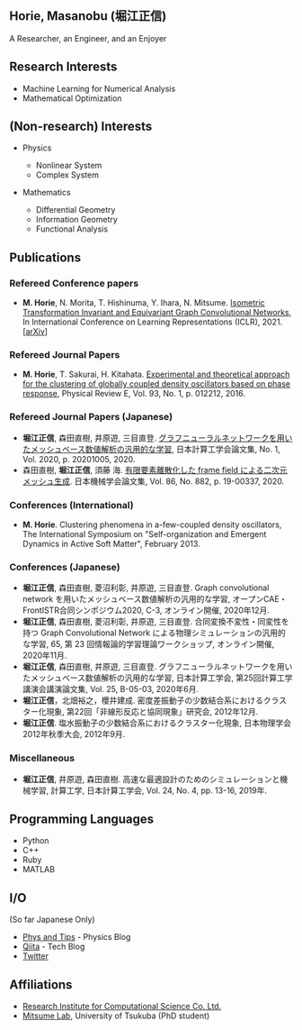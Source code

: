 ## Horie, Masanobu (堀江正信)
A Researcher, an Engineer, and an Enjoyer

## Research Interests
- Machine Learning for Numerical Analysis
- Mathematical Optimization

## (Non-research) Interests
- Physics
  - Nonlinear System
  - Complex System

- Mathematics
  - Differential Geometry
  - Information Geometry
  - Functional Analysis

## Publications

### Refereed Conference papers
* __M. Horie__, N. Morita, T. Hishinuma, Y. Ihara, N. Mitsume. [Isometric Transformation Invariant and Equivariant Graph Convolutional Networks](https://openreview.net/forum?id=FX0vR39SJ5q), In International Conference on Learning Representations (ICLR), 2021. [[arXiv](https://arxiv.org/abs/2005.06316)]

### Refereed Journal Papers
* __M. Horie__, T. Sakurai, H. Kitahata. [Experimental and theoretical approach for the clustering of globally coupled density oscillators based on phase response](https://journals.aps.org/pre/abstract/10.1103/PhysRevE.93.012212), Physical Review E, Vol. 93, No. 1, p. 012212, 2016.

### Refereed Journal Papers (Japanese)
* __堀江正信__, 森田直樹, 井原遊, 三目直登. [グラフニューラルネットワークを用いたメッシュベース数値解析の汎用的な学習](https://doi.org/10.11421/jsces.2020.20201005), 日本計算工学会論文集, No. 1, Vol. 2020, p. 20201005, 2020.
* 森田直樹, __堀江正信__, 須藤 海. [有限要素離散化した frame field による二次元メッシュ生成](https://www.jstage.jst.go.jp/article/transjsme/86/882/86_19-00337/_article/-char/ja). 日本機械学会論文集, Vol. 86, No. 882, p. 19-00337, 2020.

### Conferences (International)
* __M. Horie__. Clustering phenomena in a-few-coupled density oscillators, The International Symposium on "Self-organization and Emergent Dynamics in Active Soft Matter", February 2013.

### Conferences (Japanese)
* __堀江正信__, 森田直樹, 菱沼利彰, 井原遊, 三目直登. Graph convolutional network を用いたメッシュベース数値解析の汎用的な学習, オープンCAE・FrontISTR合同シンポジウム2020, C-3, オンライン開催, 2020年12月.
* __堀江正信__, 森田直樹, 菱沼利彰, 井原遊, 三目直登. 合同変換不変性・同変性を持つ Graph Convolutional Network による物理シミュレーションの汎用的な学習, 65, 第 23 回情報論的学習理論ワークショップ, オンライン開催, 2020年11月.
* __堀江正信__, 森田直樹, 井原遊, 三目直登. グラフニューラルネットワークを用いたメッシュベース数値解析の汎用的な学習, 日本計算工学会, 第25回計算工学講演会講演論文集, Vol. 25, B-05-03, 2020年6月.
* __堀江正信__，北畑裕之，櫻井建成. 密度差振動子の少数結合系におけるクラスター化現象, 第22回「非線形反応と協同現象」研究会, 2012年12月.
* __堀江正信__. 塩水振動子の少数結合系におけるクラスター化現象, 日本物理学会 2012年秋季大会, 2012年9月.

### Miscellaneous
* __堀江正信__, 井原遊, 森田直樹. 高速な最適設計のためのシミュレーションと機械学習, 計算工学, 日本計算工学会, Vol. 24, No. 4, pp. 13-16, 2019年.

## Programming Languages
- Python
- C++
- Ruby
- MATLAB

## I/O
(So far Japanese Only)
- [Phys and Tips](http://blog.physips.com/) - Physics Blog
- [Qiita](https://qiita.com/horiem) - Tech Blog
- [Twitter](https://twitter.com/yellowshippo)

## Affiliations
- [Research Institute for Computational Science Co. Ltd.](https://www.ricos.co.jp/)
- [Mitsume Lab](http://www.kz.tsukuba.ac.jp/~mitsume/index.html), University of Tsukuba (PhD student)
